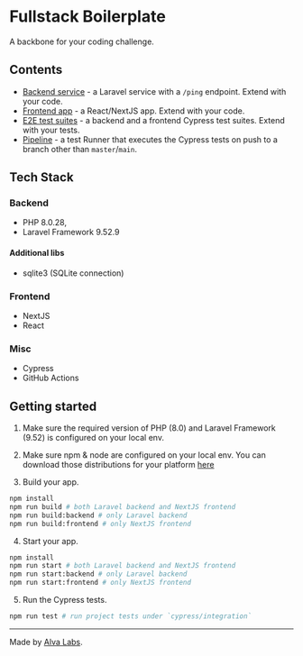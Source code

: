 # Fullstack Boilerplate

A backbone for your coding challenge.

## Contents

- [Backend service](app-backend) - a Laravel service with a `/ping` endpoint. Extend with your code.
- [Frontend app](app-frontend) - a React/NextJS app. Extend with your code.
- [E2E test suites](cypress/integration) - a backend and a frontend Cypress test suites. Extend with your tests.
- [Pipeline](.github/workflows/tests.yml) - a test Runner that executes the Cypress tests on push to a branch other than `master`/`main`.

## Tech Stack

### Backend

- PHP 8.0.28,
- Laravel Framework 9.52.9

#### Additional libs

- sqlite3 (SQLite connection)
  
### Frontend

- NextJS
- React

### Misc

- Cypress
- GitHub Actions

## Getting started

1. Make sure the required version of PHP (8.0) and Laravel Framework (9.52) is configured on your local env.

2. Make sure npm & node are configured on your local env. You can download those distributions for your platform [here](https://nodejs.org/en/download/)

3. Build your app.

```bash
npm install
npm run build # both Laravel backend and NextJS frontend
npm run build:backend # only Laravel backend
npm run build:frontend # only NextJS frontend
```

4. Start your app.

```bash
npm install
npm run start # both Laravel backend and NextJS frontend
npm run start:backend # only Laravel backend
npm run start:frontend # only NextJS frontend
```

5. Run the Cypress tests.

```bash
npm run test # run project tests under `cypress/integration`
```

---

Made by [Alva Labs](https://alvalabs.io).
